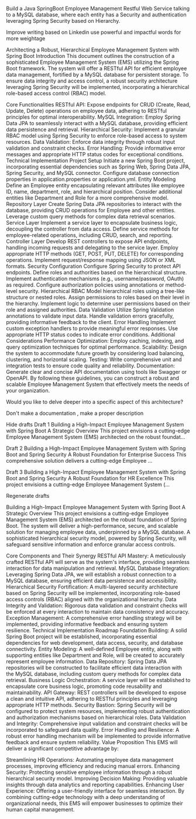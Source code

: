 Build a Java SpringBoot Employee Management Restful Web Service talking to a MySQL database, where each entity has a Security and authentication leveraging Spring Security based on Hierarchy.

Improve writing based on Linkedin use powerful and impactful words for more weightage


Architecting a Robust, Hierarchical Employee Management System with Spring Boot
Introduction
This document outlines the construction of a sophisticated Employee Management System (EMS) utilizing the Spring Boot framework. The system will offer a RESTful API for efficient employee data management, fortified by a MySQL database for persistent storage. To ensure data integrity and access control, a robust security architecture leveraging Spring Security will be implemented, incorporating a hierarchical role-based access control (RBAC) model.

Core Functionalities
RESTful API: Expose endpoints for CRUD (Create, Read, Update, Delete) operations on employee data, adhering to RESTful principles for optimal interoperability.
MySQL Integration: Employ Spring Data JPA to seamlessly interact with a MySQL database, providing efficient data persistence and retrieval.
Hierarchical Security: Implement a granular RBAC model using Spring Security to enforce role-based access to system resources.
Data Validation: Enforce data integrity through robust input validation and constraint checks.
Error Handling: Provide informative error messages and appropriate HTTP status codes for exceptional conditions.
Technical Implementation
Project Setup
Initiate a new Spring Boot project, incorporating essential dependencies such as Spring Web, Spring Data JPA, Spring Security, and MySQL connector.
Configure database connection properties in application.properties or application.yml.
Entity Modeling
Define an Employee entity encapsulating relevant attributes like employee ID, name, department, role, and hierarchical position.
Consider additional entities like Department and Role for a more comprehensive model.
Repository Layer
Create Spring Data JPA repositories to interact with the database, providing CRUD operations for Employee and other entities.
Leverage custom query methods for complex data retrieval scenarios.
Service Layer
Implement a service layer to encapsulate business logic, decoupling the controller from data access.
Define service methods for employee-related operations, including CRUD, search, and reporting.
Controller Layer
Develop REST controllers to expose API endpoints, handling incoming requests and delegating to the service layer.
Employ appropriate HTTP methods (GET, POST, PUT, DELETE) for corresponding operations.
Implement request/response mapping using JSON or XML formats.
Security Configuration
Configure Spring Security to protect API endpoints.
Define roles and authorities based on the hierarchical structure.
Implement authentication mechanisms (e.g., username/password, OAuth) as required.
Configure authorization policies using annotations or method-level security.
Hierarchical RBAC
Model hierarchical roles using a tree-like structure or nested roles.
Assign permissions to roles based on their level in the hierarchy.
Implement logic to determine user permissions based on their role and assigned authorities.
Data Validation
Utilize Spring Validation annotations to validate input data.
Handle validation errors gracefully, providing informative feedback to the client.
Error Handling
Implement custom exception handlers to provide meaningful error responses.
Use appropriate HTTP status codes to indicate error conditions.
Additional Considerations
Performance Optimization: Employ caching, indexing, and query optimization techniques for optimal performance.
Scalability: Design the system to accommodate future growth by considering load balancing, clustering, and horizontal scaling.
Testing: Write comprehensive unit and integration tests to ensure code quality and reliability.
Documentation: Generate clear and concise API documentation using tools like Swagger or OpenAPI.
By following these guidelines, you can construct a robust and scalable Employee Management System that effectively meets the needs of your organization.

Would you like to delve deeper into a specific aspect of this architecture?







Don't make a documentation , make a proper description 

Hide drafts
Draft 1
Building a High-Impact Employee Management System with Spring Boot
A Strategic Overview
This project envisions a cutting-edge Employee Management System (EMS) architected on the robust foundat...

Draft 2
Building a High-Impact Employee Management System with Spring Boot and Spring Security
A Robust Foundation for Enterprise Success
This comprehensive solution delivers a cutting-edge Employee ...

Draft 3
Building a High-Impact Employee Management System with Spring Boot and Spring Security
A Robust Foundation for HR Excellence
This project envisions a cutting-edge Employee Management System (...


Regenerate drafts

Building a High-Impact Employee Management System with Spring Boot
A Strategic Overview
This project envisions a cutting-edge Employee Management System (EMS) architected on the robust foundation of Spring Boot. The system will deliver a high-performance, secure, and scalable solution for managing employee data, underpinned by a MySQL database. A sophisticated hierarchical security model, powered by Spring Security, will safeguard sensitive information and enforce granular access controls.

Core Components and Their Synergy
RESTful API Mastery: A meticulously crafted RESTful API will serve as the system's interface, providing seamless interaction for data manipulation and retrieval.
MySQL Database Integration: Leveraging Spring Data JPA, we will establish a robust connection to a MySQL database, ensuring efficient data persistence and accessibility.
Hierarchical Security Fortification: A multi-layered security architecture based on Spring Security will be implemented, incorporating role-based access controls (RBAC) aligned with the organizational hierarchy.
Data Integrity and Validation: Rigorous data validation and constraint checks will be enforced at every interaction to maintain data consistency and accuracy.
Exception Management: A comprehensive error handling strategy will be implemented, providing informative feedback and ensuring system resilience.
Technical Implementation Roadmap
Foundation Building: A solid Spring Boot project will be established, incorporating essential dependencies for web development, data access, security, and database connectivity.
Entity Modeling: A well-defined Employee entity, along with supporting entities like Department and Role, will be created to accurately represent employee information.
Data Repository: Spring Data JPA repositories will be constructed to facilitate efficient data interaction with the MySQL database, including custom query methods for complex data retrieval.
Business Logic Orchestration: A service layer will be established to encapsulate core business logic, promoting code reusability and maintainability.
API Gateway: REST controllers will be developed to expose a clean and intuitive API, adhering to RESTful principles and leveraging appropriate HTTP methods.
Security Bastion: Spring Security will be configured to protect system resources, implementing robust authentication and authorization mechanisms based on hierarchical roles.
Data Validation and Integrity: Comprehensive input validation and constraint checks will be incorporated to safeguard data quality.
Error Handling and Resilience: A robust error handling mechanism will be implemented to provide informative feedback and ensure system reliability.
Value Proposition
This EMS will deliver a significant competitive advantage by:

Streamlining HR Operations: Automating employee data management processes, improving efficiency and reducing manual errors.
Enhancing Security: Protecting sensitive employee information through a robust hierarchical security model.
Improving Decision Making: Providing valuable insights through data analytics and reporting capabilities.
Enhancing User Experience: Offering a user-friendly interface for seamless interaction.
By combining cutting-edge technology with a deep understanding of organizational needs, this EMS will empower businesses to optimize their human capital management.